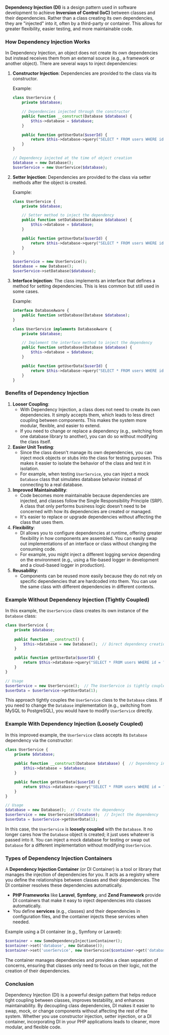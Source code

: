 **Dependency Injection (DI)** is a design pattern used in software development to achieve **Inversion of Control (IoC)** between classes and their dependencies. Rather than a class creating its own dependencies, they are "injected" into it, often by a third-party or container. This allows for greater flexibility, easier testing, and more maintainable code.

### **How Dependency Injection Works**
In Dependency Injection, an object does not create its own dependencies but instead receives them from an external source (e.g., a framework or another object). There are several ways to inject dependencies:

1. **Constructor Injection**: Dependencies are provided to the class via its constructor.
    
    Example:
    ```php
    class UserService {
        private $database;
    
        // Dependencies injected through the constructor
        public function __construct(Database $database) {
            $this->database = $database;
        }
    
        public function getUserData($userId) {
            return $this->database->query("SELECT * FROM users WHERE id = ?", [$userId]);
        }
    }
    
    // Dependency injected at the time of object creation
    $database = new Database();
    $userService = new UserService($database);
    ```
    
2. **Setter Injection**: Dependencies are provided to the class via setter methods after the object is created.
    
    Example:
    ```php
    class UserService {
        private $database;
    
        // Setter method to inject the dependency
        public function setDatabase(Database $database) {
            $this->database = $database;
        }
    
        public function getUserData($userId) {
            return $this->database->query("SELECT * FROM users WHERE id = ?", [$userId]);
        }
    }
    
    $userService = new UserService();
    $database = new Database();
    $userService->setDatabase($database);
    ```
    
3. **Interface Injection**: The class implements an interface that defines a method for setting dependencies. This is less common but still used in some cases.
    
    Example:
    ```php
    interface DatabaseAware {
        public function setDatabase(Database $database);
    }
    
    class UserService implements DatabaseAware {
        private $database;
    
        // Implement the interface method to inject the dependency
        public function setDatabase(Database $database) {
            $this->database = $database;
        }
    
        public function getUserData($userId) {
            return $this->database->query("SELECT * FROM users WHERE id = ?", [$userId]);
        }
    }
    ```
    
### **Benefits of Dependency Injection**
1. **Looser Coupling**:
    - With Dependency Injection, a class does not need to create its own dependencies. It simply accepts them, which leads to less direct coupling between components. This makes the system more modular, flexible, and easier to extend.
    - If you need to change or replace a dependency (e.g., switching from one database library to another), you can do so without modifying the class itself.
2. **Easier Unit Testing**:
    - Since the class doesn't manage its own dependencies, you can inject mock objects or stubs into the class for testing purposes. This makes it easier to isolate the behavior of the class and test it in isolation.
    - For example, when testing `UserService`, you can inject a mock `Database` class that simulates database behavior instead of connecting to a real database.
3. **Improved Maintainability**:
    - Code becomes more maintainable because dependencies are injected, and classes follow the Single Responsibility Principle (SRP). A class that only performs business logic doesn't need to be concerned with how its dependencies are created or managed.
    - It's easier to replace or upgrade dependencies without affecting the class that uses them.
4. **Flexibility**:
    - DI allows you to configure dependencies at runtime, offering greater flexibility in how components are assembled. You can easily swap out implementations of an interface or class without changing the consuming code.
    - For example, you might inject a different logging service depending on the environment (e.g., using a file-based logger in development and a cloud-based logger in production).
5. **Reusability**:
    - Components can be reused more easily because they do not rely on specific dependencies that are hardcoded into them. You can use the same class with different dependencies in different contexts.

### **Example Without Dependency Injection (Tightly Coupled)**
In this example, the `UserService` class creates its own instance of the `Database` class:

```php
class UserService {
    private $database;
   
    public function __construct() {
        $this->database = new Database();  // Direct dependency creation
    }

    public function getUserData($userId) {
        return $this->database->query("SELECT * FROM users WHERE id = ?", [$userId]);
    }
}

// Usage
$userService = new UserService();  // The UserService is tightly coupled to Database
$userData = $userService->getUserData(1);
```

This approach tightly couples the `UserService` class to the `Database` class. If you need to change the `Database` implementation (e.g., switching from MySQL to PostgreSQL), you would have to modify `UserService` directly.

### **Example With Dependency Injection (Loosely Coupled)**
In this improved example, the `UserService` class accepts its `Database` dependency via the constructor:

```php
class UserService {
    private $database;
   
    public function __construct(Database $database) {  // Dependency injected via constructor
        $this->database = $database;
    }

    public function getUserData($userId) {
        return $this->database->query("SELECT * FROM users WHERE id = ?", [$userId]);
    }
}

// Usage
$database = new Database();  // Create the dependency
$userService = new UserService($database);  // Inject the dependency
$userData = $userService->getUserData(1);
```

In this case, the `UserService` is **loosely coupled** with the `Database`. It no longer cares how the `Database` object is created; it just uses whatever is passed into it. You can inject a mock database for testing or swap out `Database` for a different implementation without modifying `UserService`.

### **Types of Dependency Injection Containers**

A **Dependency Injection Container** (or DI Container) is a tool or library that manages the injection of dependencies for you. It acts as a registry where you define the relationships between classes and their dependencies. The DI container resolves these dependencies automatically.
- **PHP Frameworks** like **Laravel**, **Symfony**, and **Zend Framework** provide DI containers that make it easy to inject dependencies into classes automatically.
- You define **services** (e.g., classes) and their dependencies in configuration files, and the container injects these services when needed.

Example using a DI container (e.g., Symfony or Laravel):
```php
$container = new SomeDependencyInjectionContainer();
$container->set('database', new Database());
$container->set('userService', new UserService($container->get('database')));
```

The container manages dependencies and provides a clean separation of concerns, ensuring that classes only need to focus on their logic, not the creation of their dependencies.

### **Conclusion**
Dependency Injection (DI) is a powerful design pattern that helps reduce tight coupling between classes, improves testability, and enhances maintainability. By decoupling class dependencies, DI makes it easier to swap, mock, or change components without affecting the rest of the system. Whether you use constructor injection, setter injection, or a DI container, incorporating DI in your PHP applications leads to cleaner, more modular, and flexible code.